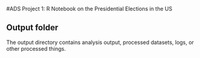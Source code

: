 #ADS Project 1: R Notebook on the Presidential Elections in the US

## Output folder

The output directory contains analysis output, processed datasets, logs, or other processed things.
